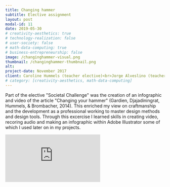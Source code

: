 ```yaml
---
title: Changing hammer
subtitle: Elective assignment
layout: post
modal-id: 11
date: 2019-05-30
# creativity-aesthetics: true
# technology-realization: false
# user-society: false
# math-data-computing: true
# business-entrepreneurship: false
image: /changinghammer-visual.png
thumbnail: /changinghammer-thumbnail.png
alt:
project-date: November 2017
client: Caroline Hummels (teacher elective)<br>Jorge Alveslino (teacher elective)
# category: [creativity-aesthetics, math-data-computing]
---
```

 Part of the elective "Societal Challenge" was the creation of an infographic and video of the article "Changing your hammer" (Gardien, Djajadiningrat, Hummels, & Brombacher, 2014). This enriched my view on craftmanship and the development as a professional working to master design methods and design tools. Through this excercise I learned skills in creating video, recoring audio and making an infographic within Adobe Illustrator some of which I used later on in my projects.
 <iframe src="https://player.vimeo.com/video/244551950" style="case-video"  frameborder="0" allow="autoplay; fullscreen" allowfullscreen></iframe>
